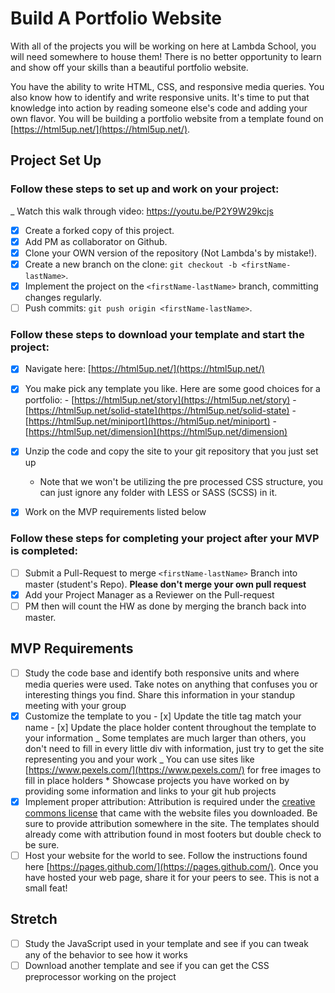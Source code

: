 # Build A Portfolio Website

With all of the projects you will be working on here at Lambda School, you will need somewhere to house them! There is no better opportunity to learn and show off your skills than a beautiful portfolio website.

You have the ability to write HTML, CSS, and responsive media queries. You also know how to identify and write responsive units. It's time to put that knowledge into action by reading someone else's code and adding your own flavor. You will be building a portfolio website from a template found on [https://html5up.net/](https://html5up.net/).

## Project Set Up

### Follow these steps to set up and work on your project:

\_ Watch this walk through video: https://youtu.be/P2Y9W29kcjs

- [x] Create a forked copy of this project.
- [x] Add PM as collaborator on Github.
- [x] Clone your OWN version of the repository (Not Lambda's by mistake!).
- [x] Create a new branch on the clone: `git checkout -b <firstName-lastName>`.
- [x] Implement the project on the `<firstName-lastName>` branch, committing changes regularly.
- [ ] Push commits: `git push origin <firstName-lastName>`.

### Follow these steps to download your template and start the project:

- [x] Navigate here: [https://html5up.net/](https://html5up.net/)
- [x] You make pick any template you like. Here are some good choices for a portfolio: - [https://html5up.net/story](https://html5up.net/story) - [https://html5up.net/solid-state](https://html5up.net/solid-state) - [https://html5up.net/miniport](https://html5up.net/miniport) - [https://html5up.net/dimension](https://html5up.net/dimension)

- [x] Unzip the code and copy the site to your git repository that you just set up
  - Note that we won't be utilizing the pre processed CSS structure, you can just ignore any folder with LESS or SASS (SCSS) in it.
- [x] Work on the MVP requirements listed below

### Follow these steps for completing your project after your MVP is completed:

- [ ] Submit a Pull-Request to merge `<firstName-lastName>` Branch into master (student's Repo). **Please don't merge your own pull request**
- [x] Add your Project Manager as a Reviewer on the Pull-request
- [ ] PM then will count the HW as done by merging the branch back into master.

## MVP Requirements

- [ ] Study the code base and identify both responsive units and where media queries were used. Take notes on anything that confuses you or interesting things you find. Share this information in your standup meeting with your group
- [x] Customize the template to you - [x] Update the title tag match your name - [x] Update the place holder content throughout the template to your information
      _ Some templates are much larger than others, you don't need to fill in every little div with information, just try to get the site representing you and your work
      _ You can use sites like [https://www.pexels.com/](https://www.pexels.com/) for free images to fill in place holders \* Showcase projects you have worked on by providing some information and links to your git hub projects
- [x] Implement proper attribution: Attribution is required under the [creative commons license](https://html5up.net/license) that came with the website files you downloaded. Be sure to provide attribution somewhere in the site. The templates should already come with attribution found in most footers but double check to be sure.
- [ ] Host your website for the world to see. Follow the instructions found here [https://pages.github.com/](https://pages.github.com/). Once you have hosted your web page, share it for your peers to see. This is not a small feat!

## Stretch

- [ ] Study the JavaScript used in your template and see if you can tweak any of the behavior to see how it works
- [ ] Download another template and see if you can get the CSS preprocessor working on the project
